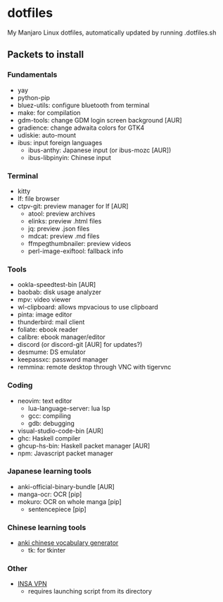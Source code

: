 # dotfiles

My Manjaro Linux dotfiles, automatically updated by running .dotfiles.sh

## Packets to install

### Fundamentals

- yay
- python-pip
- bluez-utils: configure bluetooth from terminal
- make: for compilation
- gdm-tools: change GDM login screen background [AUR]
- gradience: change adwaita colors for GTK4
- udiskie: auto-mount
- ibus: input foreign languages
  * ibus-anthy: Japanese input (or ibus-mozc [AUR])
  * ibus-libpinyin: Chinese input

### Terminal

- kitty
- lf: file browser
- ctpv-git: preview manager for lf [AUR]
  * atool: preview archives
  * elinks: preview .html files
  * jq: preview .json files
  * mdcat: preview .md files
  * ffmpegthumbnailer: preview videos
  * perl-image-exiftool: fallback info

### Tools

- ookla-speedtest-bin [AUR]
- baobab: disk usage analyzer
- mpv: video viewer
- wl-clipboard: allows mpvacious to use clipboard 
- pinta: image editor
- thunderbird: mail client
- foliate: ebook reader
- calibre: ebook manager/editor
- discord (or discord-git [AUR] for updates?)
- desmume: DS emulator
- keepassxc: password manager
- remmina: remote desktop through VNC with tigervnc

### Coding

- neovim: text editor
  * lua-language-server: lua lsp
  * gcc: compiling
  * gdb: debugging
- visual-studio-code-bin [AUR]
- ghc: Haskell compiler
- ghcup-hs-bin: Haskell packet manager [AUR]
- npm: Javascript packet manager

### Japanese learning tools

- anki-official-binary-bundle [AUR]
- manga-ocr: OCR [pip]
- mokuro: OCR on whole manga [pip]
  * sentencepiece [pip]

### Chinese learning tools

- [anki chinese vocabulary generator](https://github.com/krmanik/Anki-Chinese-Vocabulary-Generator)
  * tk: for tkinter 
  
### Other

- [INSA VPN](https://extranet.cisr.fr/ressources/web-vpn/nouveau-vpn/client-anyconnect/Version_en_cours/anyconnect-linux.tar.gz)
  * requires launching script from its directory

